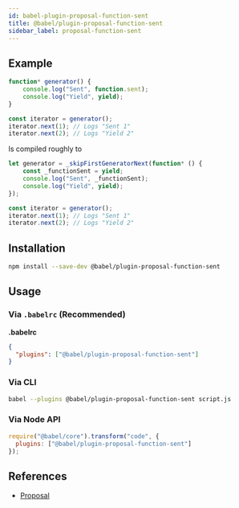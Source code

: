 ```yaml
---
id: babel-plugin-proposal-function-sent
title: @babel/plugin-proposal-function-sent
sidebar_label: proposal-function-sent
---
```


## Example

```js
function* generator() {
    console.log("Sent", function.sent);
    console.log("Yield", yield);
}

const iterator = generator();
iterator.next(1); // Logs "Sent 1"
iterator.next(2); // Logs "Yield 2"
```

Is compiled roughly to

```js
let generator = _skipFirstGeneratorNext(function* () {
    const _functionSent = yield;
    console.log("Sent", _functionSent);
    console.log("Yield", yield);
});

const iterator = generator();
iterator.next(1); // Logs "Sent 1"
iterator.next(2); // Logs "Yield 2"
```

## Installation

```sh
npm install --save-dev @babel/plugin-proposal-function-sent
```

## Usage

### Via `.babelrc` (Recommended)

**.babelrc**

```json
{
  "plugins": ["@babel/plugin-proposal-function-sent"]
}
```

### Via CLI

```sh
babel --plugins @babel/plugin-proposal-function-sent script.js
```

### Via Node API

```javascript
require("@babel/core").transform("code", {
  plugins: ["@babel/plugin-proposal-function-sent"]
});
```

## References

* [Proposal](https://github.com/allenwb/ESideas/blob/master/Generator%20metaproperty.md)

